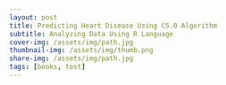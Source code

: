 ```yaml
---
layout: post
title: Predicting Heart Disease Using C5.0 Algorithm
subtitle: Analyzing Data Using R Language
cover-img: /assets/img/path.jpg
thumbnail-img: /assets/img/thumb.png
share-img: /assets/img/path.jpg
tags: [books, test]
---
```

